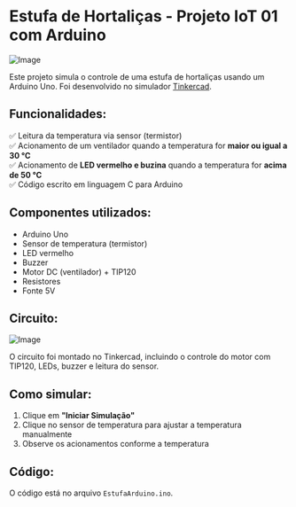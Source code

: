 # Estufa de Hortaliças - Projeto IoT 01 com Arduino

![Image](https://github.com/user-attachments/assets/ff764d77-1e92-4c5f-9d62-b2f7e7e87e10)

Este projeto simula o controle de uma estufa de hortaliças usando um Arduino Uno. Foi desenvolvido no simulador [Tinkercad](https://www.tinkercad.com/).

## Funcionalidades:

✅ Leitura da temperatura via sensor (termistor)  
✅ Acionamento de um ventilador quando a temperatura for **maior ou igual a 30 °C**  
✅ Acionamento de **LED vermelho e buzina** quando a temperatura for **acima de 50 °C**  
✅ Código escrito em linguagem C para Arduino  

## Componentes utilizados:

- Arduino Uno
- Sensor de temperatura (termistor)
- LED vermelho
- Buzzer
- Motor DC (ventilador) + TIP120
- Resistores
- Fonte 5V

## Circuito:

![Image](https://github.com/user-attachments/assets/e25658f4-0525-4051-948b-1c495d266287)

O circuito foi montado no Tinkercad, incluindo o controle do motor com TIP120, LEDs, buzzer e leitura do sensor.

## Como simular:

1. Clique em **"Iniciar Simulação"**
2. Clique no sensor de temperatura para ajustar a temperatura manualmente
3. Observe os acionamentos conforme a temperatura

## Código:

O código está no arquivo `EstufaArduino.ino`.
